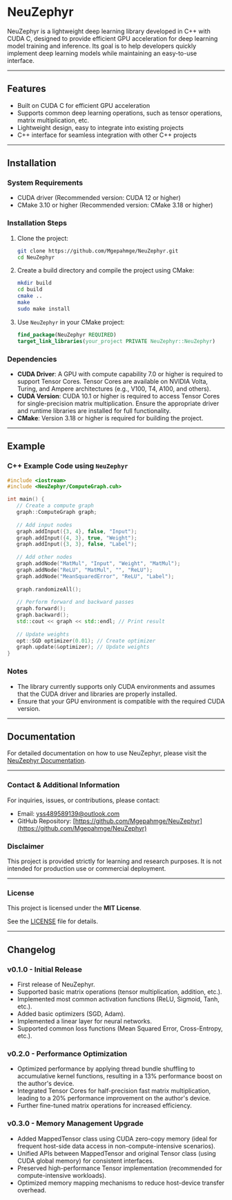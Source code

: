# NeuZephyr

NeuZephyr is a lightweight deep learning library developed in C++ with CUDA C, designed to provide efficient GPU acceleration for deep learning model training and inference. Its goal is to help developers quickly implement deep learning models while maintaining an easy-to-use interface.

---

## Features

- Built on CUDA C for efficient GPU acceleration
- Supports common deep learning operations, such as tensor operations, matrix multiplication, etc.
- Lightweight design, easy to integrate into existing projects
- C++ interface for seamless integration with other C++ projects

---

## Installation

### System Requirements

- CUDA driver (Recommended version: CUDA 12 or higher)
- CMake 3.10 or higher (Recommended version: CMake 3.18 or higher)

### Installation Steps

1. Clone the project:
   ```bash
   git clone https://github.com/Mgepahmge/NeuZephyr.git
   cd NeuZephyr
   ```

2. Create a build directory and compile the project using CMake:
   ```bash
   mkdir build
   cd build
   cmake ..
   make
   sudo make install
   ```

3. Use `NeuZephyr` in your CMake project:
   ```cmake
   find_package(NeuZephyr REQUIRED)
   target_link_libraries(your_project PRIVATE NeuZephyr::NeuZephyr)
   ```

### Dependencies

- **CUDA Driver**: A GPU with compute capability 7.0 or higher is required to support Tensor Cores. Tensor Cores are available on NVIDIA Volta, Turing, and Ampere architectures (e.g., V100, T4, A100, and others).
- **CUDA Version**: CUDA 10.1 or higher is required to access Tensor Cores for single-precision matrix multiplication. Ensure the appropriate driver and runtime libraries are installed for full functionality.
- **CMake**: Version 3.18 or higher is required for building the project.

---

## Example

### C++ Example Code using `NeuZephyr`

```cpp
#include <iostream>
#include <NeuZephyr/ComputeGraph.cuh>

int main() {
   // Create a compute graph
   graph::ComputeGraph graph;
   
   // Add input nodes
   graph.addInput({3, 4}, false, "Input");
   graph.addInput({4, 3}, true, "Weight");
   graph.addInput({3, 3}, false, "Label");
   
   // Add other nodes
   graph.addNode("MatMul", "Input", "Weight", "MatMul");
   graph.addNode("ReLU", "MatMul", "", "ReLU");
   graph.addNode("MeanSquaredError", "ReLU", "Label");
   
   graph.randomizeAll();
   
   // Perform forward and backward passes
   graph.forward();
   graph.backward();
   std::cout << graph << std::endl; // Print result
   
   // Update weights
   opt::SGD optimizer(0.01); // Create optimizer
   graph.update(&optimizer); // Update weights
}
```

### Notes

- The library currently supports only CUDA environments and assumes that the CUDA driver and libraries are properly installed.
- Ensure that your GPU environment is compatible with the required CUDA version.

---

## Documentation

For detailed documentation on how to use NeuZephyr, please visit the [NeuZephyr Documentation](https://mgepahmge.github.io/NeuZephyrDoc/).

---

### Contact & Additional Information

For inquiries, issues, or contributions, please contact:

- Email: [yss489589139@outlook.com](mailto:yss489589139@outlook.com)
- GitHub Repository: [https://github.com/Mgepahmge/NeuZephyr](https://github.com/Mgepahmge/NeuZephyr)

### Disclaimer

This project is provided strictly for learning and research purposes. It is not intended for production use or commercial deployment.

---

### License

This project is licensed under the **MIT License**.

See the [LICENSE](https://github.com/Mgepahmge/NeuZephyr/blob/main/LICENSE) file for details.

---

## Changelog

### v0.1.0 - Initial Release
- First release of NeuZephyr.
- Supported basic matrix operations (tensor multiplication, addition, etc.).
- Implemented most common activation functions (ReLU, Sigmoid, Tanh, etc.).
- Added basic optimizers (SGD, Adam).
- Implemented a linear layer for neural networks.
- Supported common loss functions (Mean Squared Error, Cross-Entropy, etc.).

### v0.2.0 - Performance Optimization
- Optimized performance by applying thread bundle shuffling to accumulative kernel functions, resulting in a 13% performance boost on the author's device.
- Integrated Tensor Cores for half-precision fast matrix multiplication, leading to a 20% performance improvement on the author's device.
- Further fine-tuned matrix operations for increased efficiency.

### v0.3.0 - Memory Management Upgrade
- Added MappedTensor class using CUDA zero-copy memory (ideal for frequent host-side data access in non-compute-intensive scenarios).
- Unified APIs between MappedTensor and original Tensor class (using CUDA global memory) for consistent interfaces.
- Preserved high-performance Tensor implementation (recommended for compute-intensive workloads).
- Optimized memory mapping mechanisms to reduce host-device transfer overhead.

